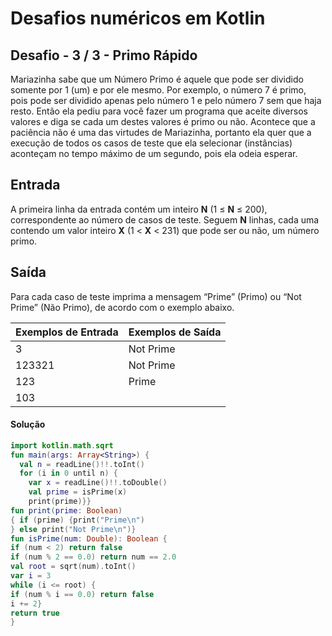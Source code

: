 # **Desafios numéricos em Kotlin**

## Desafio - **3** **/** **3** **-** **Primo Rápido**

Mariazinha sabe que um Número Primo é aquele que pode ser dividido somente por 1 (um) e por ele mesmo. Por exemplo, o número 7 é primo, pois pode ser dividido apenas pelo número 1 e pelo número 7 sem que haja resto. Então ela pediu para você fazer um programa que aceite diversos valores e diga se cada um destes valores é primo ou não. Acontece que a paciência não é uma das virtudes de Mariazinha, portanto ela quer que a execução de todos os casos de teste que ela selecionar (instâncias) aconteçam no tempo máximo de um segundo, pois ela odeia esperar.

## Entrada

A primeira linha da entrada contém um inteiro **N** (1 ≤ **N** ≤ 200), correspondente ao número de casos de teste. Seguem **N** linhas, cada uma contendo um valor inteiro **X** (1 < **X** < 231) que pode ser ou não, um número primo.

## Saída

Para cada caso de teste imprima a mensagem “Prime” (Primo) ou “Not Prime” (Não Primo), de acordo com o exemplo abaixo.

 

| Exemplos de Entrada | Exemplos de Saída |
| ------------------- | ----------------- |
| 3                   | Not Prime         |
| 123321              | Not Prime         |
| 123                 | Prime             |
| 103                 |                   |



<h4 align="left">Solução</h4>

```kotlin
import kotlin.math.sqrt
fun main(args: Array<String>) {
  val n = readLine()!!.toInt()
  for (i in 0 until n) {
    var x = readLine()!!.toDouble()
    val prime = isPrime(x)
    print(prime)}}
fun print(prime: Boolean) 
{ if (prime) {print("Prime\n")
} else print("Not Prime\n")}
fun isPrime(num: Double): Boolean { 
if (num < 2) return false
if (num % 2 == 0.0) return num == 2.0
val root = sqrt(num).toInt()
var i = 3
while (i <= root) {
if (num % i == 0.0) return false
i += 2}
return true
}
```

